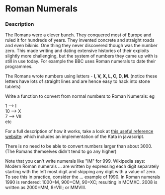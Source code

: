 # Roman Numerals

### Description

The Romans were a clever bunch. They conquered most of Europe and ruled it for hundreds of years. They invented concrete and straight roads and even bikinis. One thing they never discovered though was the number zero. This made writing and dating extensive histories of their exploits slightly more challenging, but the system of numbers they came up with is still in use today. For example the BBC uses Roman numerals to date their programmes.

The Romans wrote numbers using letters - **I, V, X, L, C, D, M**. (notice these letters have lots of straight lines and are hence easy to hack into stone tablets)

Write a function to convert from normal numbers to Roman Numerals: eg

1 --> I  
10 --> X  
7 --> VII  
etc

For a full description of how it works, take a look at [this useful reference website](http://www.novaroma.org/via_romana/numbers.html): which includes an implementation of the Kata in javascript.

There is no need to be able to convert numbers larger than about 3000. (The Romans themselves didn't tend to go any higher)

Note that you can't write numerals like "IM" for 999. Wikipedia says: Modern Roman numerals ... are written by expressing each digit separately starting with the left most digit and skipping any digit with a value of zero. To see this in practice, consider the ... example of 1990. In Roman numerals 1990 is rendered: 1000=M, 900=CM, 90=XC; resulting in MCMXC. 2008 is written as 2000=MM, 8=VIII; or MMVIII.
